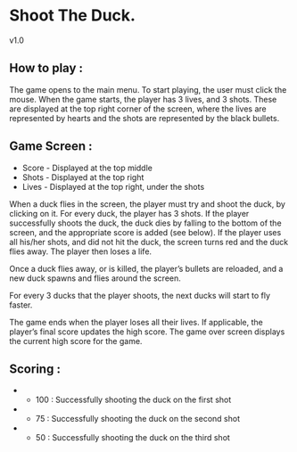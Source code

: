 # Shoot The Duck.
v1.0

## How to play :
The game opens to the main menu. To start playing, the user must click the mouse.
When the game starts, the player has 3 lives, and 3 shots. These are displayed at the top right corner of the screen, where the lives are represented by hearts and the shots are represented by the black bullets.

## Game Screen :
* Score - Displayed at the top middle
* Shots - Displayed at the top right
* Lives - Displayed at the top right, under the shots

When a duck flies in the screen, the player must try and shoot the duck, by clicking on it. For every duck, the player has 3 shots. If the player successfully shoots the duck, the duck dies by falling to the bottom of the screen, and the appropriate score is added (see below). If the player uses all his/her shots, and did not hit the duck, the screen turns red and the duck flies away. The player then loses a life.

Once a duck flies away, or is killed, the player’s bullets are reloaded, and a new duck spawns and flies around the screen.

For every 3 ducks that the player shoots, the next ducks will start to fly faster.

The game ends when the player loses all their lives. If applicable, the player’s final score updates the high score. The game over screen displays the current high score for the game.

## Scoring :
* + 100 : Successfully shooting the duck on the first shot 
* +  75 : Successfully shooting the duck on the second shot
* +  50 : Successfully shooting the duck on the third shot
